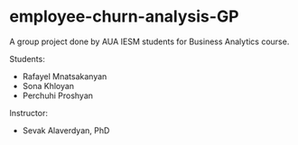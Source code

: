 # employee-churn-analysis-GP
A group project done by AUA IESM students for Business Analytics course.

Students:
 - Rafayel Mnatsakanyan
 - Sona Khloyan
 - Perchuhi Proshyan

 Instructor:
 - Sevak Alaverdyan, PhD